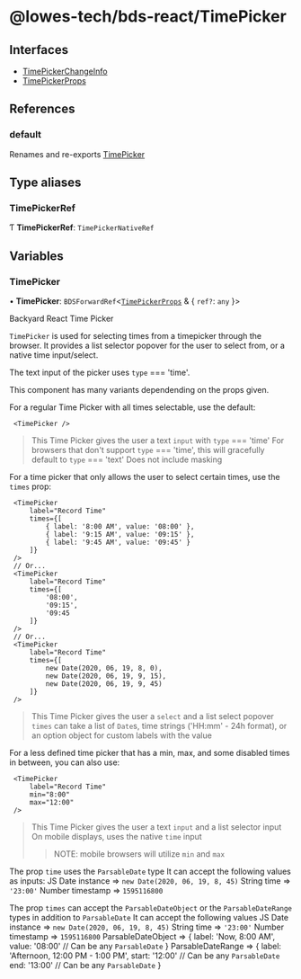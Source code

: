 # @lowes-tech/bds-react/TimePicker

## Interfaces

- [TimePickerChangeInfo](interfaces/TimePickerChangeInfo.md)
- [TimePickerProps](interfaces/TimePickerProps.md)

## References

### default

Renames and re-exports [TimePicker](README.md#timepicker)

## Type aliases

### TimePickerRef

Ƭ **TimePickerRef**: `TimePickerNativeRef`

## Variables

### TimePicker

• **TimePicker**: `BDSForwardRef`<[`TimePickerProps`](interfaces/TimePickerProps.md) & { `ref?`: `any`  }\>

Backyard React Time Picker

`TimePicker` is used for selecting times from a timepicker through the browser.
It provides a list selector popover for the user to select from, or a native time input/select.

The text input of the picker uses `type` === 'time'.

This component has many variants dependending on the props given.

For a regular Time Picker with all times selectable, use the default:
```
 <TimePicker />
```
> This Time Picker gives the user a text `input` with `type` === 'time'
> For browsers that don't support `type` === 'time', this will gracefully default to `type` === 'text'
> Does not include masking

For a time picker that only allows the user to select certain times, use the `times` prop:
```
 <TimePicker
     label="Record Time"
     times={[
         { label: '8:00 AM', value: '08:00' },
         { label: '9:15 AM', value: '09:15' },
         { label: '9:45 AM', value: '09:45' }
     ]}
 />
 // Or...
 <TimePicker
     label="Record Time"
     times={[
         '08:00',
         '09:15',
         '09:45
     ]}
 />
 // Or...
 <TimePicker
     label="Record Time"
     times={[
         new Date(2020, 06, 19, 8, 0),
         new Date(2020, 06, 19, 9, 15),
         new Date(2020, 06, 19, 9, 45)
     ]}
 />
```
> This Time Picker gives the user a `select` and a list select popover
> `times` can take a list of `Date`s, time strings ('HH:mm' - 24h format), or an option object for custom labels with the value

For a less defined time picker that has a min, max, and some disabled times in between, you can also use:
```
 <TimePicker
     label="Record Time"
     min="8:00"
     max="12:00"
 />
```
> This Time Picker gives the user a text `input` and a list selector input
> On mobile displays, uses the native `time` input
 >> NOTE: mobile browsers will utilize `min` and `max`

The prop `time` uses the `ParsableDate` type
It can accept the following values as inputs:
 JS Date instance => `new Date(2020, 06, 19, 8, 45)`
 String time => `'23:00'`
 Number timestamp => `1595116800`

The prop `times` can accept the `ParsableDateObject` or the `ParsableDateRange` types in addition to `ParsableDate`
It can accept the following values
 JS Date instance => `new Date(2020, 06, 19, 8, 45)`
 String time => `'23:00'`
 Number timestamp => `1595116800`
 ParsableDateObject => {
     label: 'Now, 8:00 AM',
     value: '08:00' // Can be any `ParsableDate`
 }
 ParsableDateRange => {
     label: 'Afternoon, 12:00 PM - 1:00 PM',
     start: '12:00' // Can be any `ParsableDate`
     end: '13:00' // Can be any `ParsableDate`
 }
